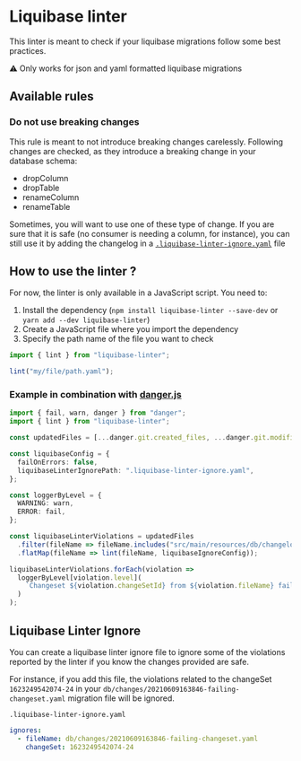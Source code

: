 # Liquibase linter

This linter is meant to check if your liquibase migrations follow some best practices.

⚠️ Only works for json and yaml formatted liquibase migrations

## Available rules

### Do not use breaking changes

This rule is meant to not introduce breaking changes carelessly. Following changes are checked, as they introduce a breaking change in your database schema:

- dropColumn
- dropTable
- renameColumn
- renameTable

Sometimes, you will want to use one of these type of change. If you are sure that it is safe (no consumer is needing a column, for instance), you can still use it by adding the changelog in a [`.liquibase-linter-ignore.yaml`](#liquibase-linter-ignore) file

## How to use the linter ?

For now, the linter is only available in a JavaScript script. You need to:

1. Install the dependency (`npm install liquibase-linter --save-dev` or `yarn add --dev liquibase-linter`)
2. Create a JavaScript file where you import the dependency
3. Specify the path name of the file you want to check

```js
import { lint } from "liquibase-linter";

lint("my/file/path.yaml");
```

### Example in combination with [danger.js](https://danger.systems/js/)

```ts
import { fail, warn, danger } from "danger";
import { lint } from "liquibase-linter";

const updatedFiles = [...danger.git.created_files, ...danger.git.modified_files];

const liquibaseConfig = {
  failOnErrors: false,
  liquibaseLinterIgnorePath: ".liquibase-linter-ignore.yaml",
};

const loggerByLevel = {
  WARNING: warn,
  ERROR: fail,
};

const liquibaseLinterViolations = updatedFiles
  .filter(fileName => fileName.includes("src/main/resources/db/changelog"))
  .flatMap(fileName => lint(fileName, liquibaseIgnoreConfig));

liquibaseLinterViolations.forEach(violation =>
  loggerByLevel[violation.level](
    `Changeset ${violation.changeSetId} from ${violation.fileName} fails with message: \n    ${violation.message}`
  )
);
```

## Liquibase Linter Ignore

You can create a liquibase linter ignore file to ignore some of the violations reported by the linter if you know the changes provided are safe.

For instance, if you add this file, the violations related to the changeSet `1623249542074-24` in your `db/changes/20210609163846-failing-changeset.yaml` migration file will be ignored.

`.liquibase-linter-ignore.yaml`

```yaml
ignores:
  - fileName: db/changes/20210609163846-failing-changeset.yaml
    changeSet: 1623249542074-24
```
